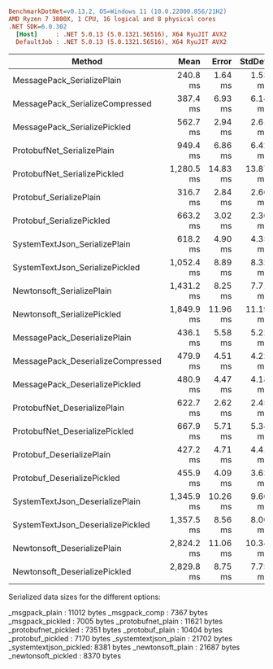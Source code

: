 ``` ini

BenchmarkDotNet=v0.13.2, OS=Windows 11 (10.0.22000.856/21H2)
AMD Ryzen 7 3800X, 1 CPU, 16 logical and 8 physical cores
.NET SDK=6.0.302
  [Host]     : .NET 5.0.13 (5.0.1321.56516), X64 RyuJIT AVX2
  DefaultJob : .NET 5.0.13 (5.0.1321.56516), X64 RyuJIT AVX2


```
|                            Method |       Mean |    Error |   StdDev |        Gen0 |       Gen1 |    Allocated |
|---------------------------------- |-----------:|---------:|---------:|------------:|-----------:|-------------:|
|        MessagePack_SerializePlain |   240.8 ms |  1.64 ms |  1.53 ms |   1000.0000 |          - |   10080339 B |
|   MessagePack_SerializeCompressed |   387.4 ms |  6.93 ms |  6.14 ms |   1000.0000 |          - |   10080288 B |
|      MessagePack_SerializePickled |   562.7 ms |  2.94 ms |  2.61 ms |   1000.0000 |          - |   10080760 B |
|        ProtobufNet_SerializePlain |   949.4 ms |  6.86 ms |  6.42 ms |   5000.0000 |          - |   46401736 B |
|      ProtobufNet_SerializePickled | 1,280.5 ms | 14.83 ms | 13.87 ms |   5000.0000 |          - |   46401576 B |
|           Protobuf_SerializePlain |   316.7 ms |  2.84 ms |  2.66 ms |           - |          - |        144 B |
|         Protobuf_SerializePickled |   663.2 ms |  3.02 ms |  2.36 ms |           - |          - |        288 B |
|     SystemTextJson_SerializePlain |   618.2 ms |  4.90 ms |  4.35 ms |  28000.0000 |          - |  238081576 B |
|   SystemTextJson_SerializePickled | 1,052.4 ms |  8.89 ms |  8.32 ms |   2000.0000 |          - |   20481576 B |
|         Newtonsoft_SerializePlain | 1,431.2 ms |  8.25 ms |  7.71 ms | 144000.0000 | 24000.0000 | 1209361736 B |
|       Newtonsoft_SerializePickled | 1,849.9 ms | 11.96 ms | 11.19 ms | 118000.0000 | 14000.0000 |  991841576 B |
|      MessagePack_DeserializePlain |   436.1 ms |  5.58 ms |  5.22 ms |  56000.0000 |  7000.0000 |  474081576 B |
| MessagePack_DeserializeCompressed |   479.9 ms |  4.51 ms |  4.22 ms |  56000.0000 |  7000.0000 |  474081864 B |
|    MessagePack_DeserializePickled |   480.9 ms |  4.47 ms |  4.18 ms |  56000.0000 |  7000.0000 |  474082120 B |
|      ProtobufNet_DeserializePlain |   622.7 ms |  2.62 ms |  2.45 ms |  60000.0000 |  7000.0000 |  506241152 B |
|    ProtobufNet_DeserializePickled |   667.9 ms |  5.71 ms |  5.34 ms |  60000.0000 |  7000.0000 |  506242440 B |
|         Protobuf_DeserializePlain |   427.2 ms |  4.71 ms |  4.41 ms |  64000.0000 |  8000.0000 |  535304624 B |
|       Protobuf_DeserializePickled |   455.9 ms |  4.09 ms |  3.62 ms |  64000.0000 |  8000.0000 |  535304912 B |
|   SystemTextJson_DeserializePlain | 1,345.9 ms | 10.26 ms |  9.60 ms |  62000.0000 |  8000.0000 |  523201576 B |
| SystemTextJson_DeserializePickled | 1,357.5 ms |  8.56 ms |  8.00 ms |  62000.0000 |  8000.0000 |  523201576 B |
|       Newtonsoft_DeserializePlain | 2,824.2 ms | 11.06 ms | 10.34 ms | 127000.0000 | 31000.0000 | 1071041648 B |
|     Newtonsoft_DeserializePickled | 2,829.8 ms |  8.75 ms |  7.75 ms | 127000.0000 | 31000.0000 | 1071121648 B |

Serialized data sizes for the different options:

_msgpack_plain         : 11012 bytes
_msgpack_comp          : 7367 bytes
_msgpack_pickled       : 7005 bytes
_protobufnet_plain     : 11621 bytes
_protobufnet_pickled   : 7351 bytes
_protobuf_plain        : 10404 bytes
_protobuf_pickled      : 7170 bytes
_systemtextjson_plain  : 21702 bytes
_systemtextjson_pickled: 8381 bytes
_newtonsoft_plain      : 21687 bytes
_newtonsoft_pickled    : 8370 bytes

